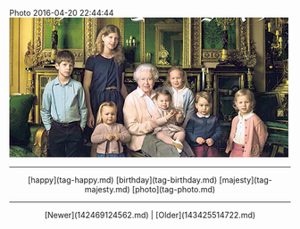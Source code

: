 <!--
title: Photo 2016-04-20 22
date: 2020-06-28T14:38:48.439Z
tags: happy, birthday, majesty, photo
-->

Photo 2016-04-20 22:44:44
![](143134379242-0.png)

<!--BOTTOM-POST-NAVIGATION-->
---

<center>[happy](tag-happy.md) [birthday](tag-birthday.md) [majesty](tag-majesty.md) [photo](tag-photo.md)</center>

---

<center>[Newer](142469124562.md) | [Older](143425514722.md)</center>